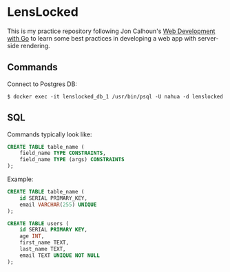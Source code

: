 # LensLocked

This is my practice repository following Jon Calhoun's [Web Development with Go](https://www.usegolang.com/) to learn some best practices in developing a web app with server-side rendering.

## Commands

Connect to Postgres DB:

```shell
$ docker exec -it lenslocked_db_1 /usr/bin/psql -U nahua -d lenslocked
```

## SQL

Commands typically look like:

```sql
CREATE TABLE table_name (
    field_name TYPE CONSTRAINTS,
    field_name TYPE (args) CONSTRAINTS
);
```

Example:

```sql
CREATE TABLE table_name (
    id SERIAL PRIMARY_KEY,
    email VARCHAR(255) UNIQUE
);

CREATE TABLE users (
    id SERIAL PRIMARY KEY,
    age INT,
    first_name TEXT,
    last_name TEXT,
    email TEXT UNIQUE NOT NULL
);
```
